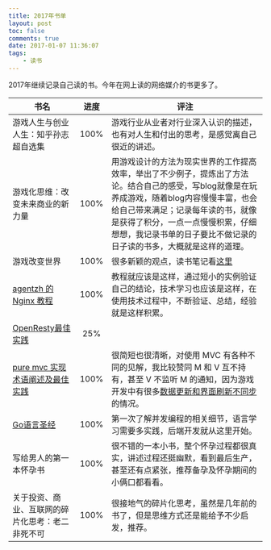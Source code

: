 ```yaml
---
title: 2017年书单
layout: post
toc: false
comments: true
date: 2017-01-07 11:36:07
tags:
    - 读书
---
```


2017年继续记录自己读的书。今年在网上读的网络媒介的书更多了。

书名 | 进度 | 评注
----|:-----:|-----
游戏人生与创业人生：知乎孙志超自选集 | 100% | 游戏行业从业者对行业深入认识的描述，也有对人生和付出的思考，是感觉离自己很近的讲述。
游戏化思维：改变未来商业的新力量 | 100% | 用游戏设计的方法为现实世界的工作提高效率，举出了不少例子，提炼出了方法论。结合自己的感受，写blog就像是在玩养成游戏，随着blog内容慢慢丰富，也会给自己带来满足；记录每年读的书，就像是获得了积分，一点一点慢慢积累，仔细想想，我记录书单的日子要比不做记录的日子读的书多，大概就是这样的道理。
游戏改变世界 | 100% | 很多新颖的观点，读书笔记看[这里](/2017/02/19/talk-about-game-and-work)
[agentzh 的 Nginx 教程](https://openresty.org/download/agentzh-nginx-tutorials-zhcn.html) | 100% | 教程就应该是这样，通过短小的实例验证自己的结论，技术学习也应该是这样，在使用技术过程中，不断验证、总结，经验就是这样积累。
[OpenResty最佳实践](https://www.gitbook.com/book/moonbingbing/openresty-best-practices/details) | 25% |
[pure mvc 实现术语阐述及最佳实践](http://puremvc.org/docs/PureMVC_IIBP_Chinese.pdf) | 100% | 很简短也很清晰，对使用 MVC 有各种不同的见解，我比较赞同 M 和 V 互不持有，甚至 V 不监听 M 的通知，因为游戏开发中有很多[数据更新和界面刷新不同步](/2017/02/09/data-view-update-conflict)的情况。
[Go语言圣经](http://gopl-zh.b0.upaiyun.com) | 100% | 第一次了解并发编程的相关细节，语言学习需要多实践，后端开发就从这里开始。
写给男人的第一本怀孕书 | 100% | 很不错的一本小书，整个怀孕过程都很真实，讲述过程还挺幽默，看到最后生产，甚至还有点紧张，推荐备孕及怀孕期间的小俩口都看看。
关于投资、商业、互联网的碎片化思考：老二非死不可 | 100% | 很接地气的碎片化思考，虽然是几年前的书了，但是思维方式还是能给予不少启发，推荐。
